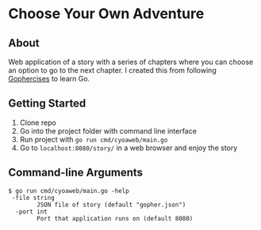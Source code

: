 # Choose Your Own Adventure

## About

Web application of a story with a series of chapters where you can choose an option to go to the next chapter.
I created this from following [Gophercises](https://gophercises.com/ "Gophercises") to learn Go.

## Getting Started

1. Clone repo
2. Go into the project folder with command line interface
3. Run project with `go run cmd/cyoaweb/main.go`
4. Go to `localhost:8080/story/` in a web browser and enjoy the story

## Command-line Arguments

```
$ go run cmd/cyoaweb/main.go -help
 -file string
        JSON file of story (default "gopher.json")
  -port int
        Port that application runs on (default 8080)
```